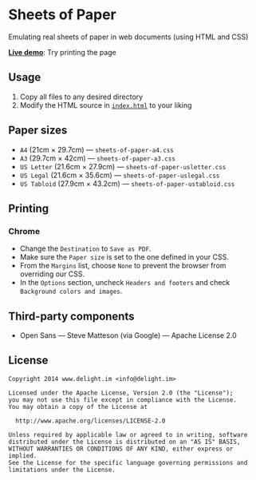 # Sheets of Paper

Emulating real sheets of paper in web documents (using HTML and CSS)

[**Live demo**](https://delight-im.github.io/HTML-Sheets-of-Paper/): Try printing the page

## Usage

 1. Copy all files to any desired directory
 2. Modify the HTML source in [`index.html`](index.html) to your liking

## Paper sizes

 * `A4` (21cm × 29.7cm) — `sheets-of-paper-a4.css`
 * `A3` (29.7cm × 42cm) — `sheets-of-paper-a3.css`
 * `US Letter` (21.6cm × 27.9cm) — `sheets-of-paper-usletter.css`
 * `US Legal` (21.6cm × 35.6cm) — `sheets-of-paper-uslegal.css`
 * `US Tabloid` (27.9cm × 43.2cm) — `sheets-of-paper-ustabloid.css`

## Printing

### Chrome

 * Change the `Destination` to `Save as PDF`.
 * Make sure the `Paper size` is set to the one defined in your CSS.
 * From the `Margins` list, choose `None` to prevent the browser from overriding our CSS.
 * In the `Options` section, uncheck `Headers and footers` and check `Background colors and images`.

## Third-party components

 * Open Sans — Steve Matteson (via Google) — Apache License 2.0

## License

```
Copyright 2014 www.delight.im <info@delight.im>

Licensed under the Apache License, Version 2.0 (the "License");
you may not use this file except in compliance with the License.
You may obtain a copy of the License at

  http://www.apache.org/licenses/LICENSE-2.0

Unless required by applicable law or agreed to in writing, software
distributed under the License is distributed on an "AS IS" BASIS,
WITHOUT WARRANTIES OR CONDITIONS OF ANY KIND, either express or implied.
See the License for the specific language governing permissions and
limitations under the License.
```
